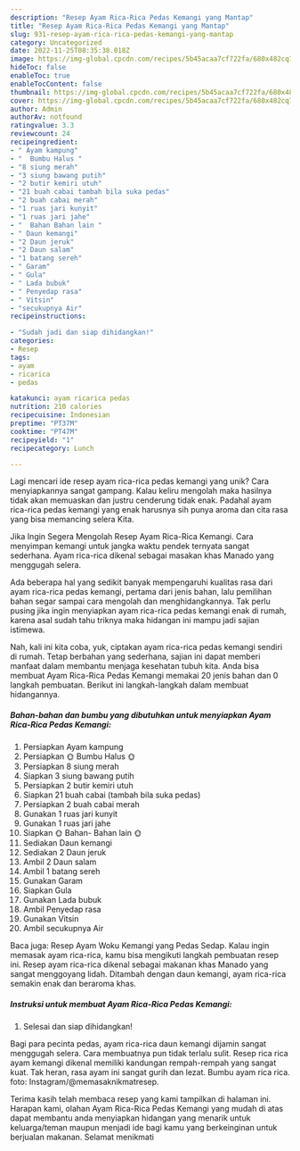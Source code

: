 ```yaml
---
description: "Resep Ayam Rica-Rica Pedas Kemangi yang Mantap"
title: "Resep Ayam Rica-Rica Pedas Kemangi yang Mantap"
slug: 931-resep-ayam-rica-rica-pedas-kemangi-yang-mantap
category: Uncategorized
date: 2022-11-25T08:35:38.018Z
image: https://img-global.cpcdn.com/recipes/5b45acaa7cf722fa/680x482cq70/ayam-rica-rica-pedas-kemangi-foto-resep-utama.jpg
hideToc: false
enableToc: true
enableTocContent: false
thumbnail: https://img-global.cpcdn.com/recipes/5b45acaa7cf722fa/680x482cq70/ayam-rica-rica-pedas-kemangi-foto-resep-utama.jpg
cover: https://img-global.cpcdn.com/recipes/5b45acaa7cf722fa/680x482cq70/ayam-rica-rica-pedas-kemangi-foto-resep-utama.jpg
author: Admin
authorAv: notfound
ratingvalue: 3.3
reviewcount: 24
recipeingredient:
- " Ayam kampung"
- "  Bumbu Halus "
- "8 siung merah"
- "3 siung bawang putih"
- "2 butir kemiri utuh"
- "21 buah cabai tambah bila suka pedas"
- "2 buah cabai merah"
- "1 ruas jari kunyit"
- "1 ruas jari jahe"
- "  Bahan Bahan lain "
- " Daun kemangi"
- "2 Daun jeruk"
- "2 Daun salam"
- "1 batang sereh"
- " Garam"
- " Gula"
- " Lada bubuk"
- " Penyedap rasa"
- " Vitsin"
- "secukupnya Air"
recipeinstructions:

- "Sudah jadi dan siap dihidangkan!"
categories:
- Resep
tags:
- ayam
- ricarica
- pedas

katakunci: ayam ricarica pedas 
nutrition: 210 calories
recipecuisine: Indonesian
preptime: "PT37M"
cooktime: "PT47M"
recipeyield: "1"
recipecategory: Lunch

---
```





Lagi mencari ide resep ayam rica-rica pedas kemangi yang unik? Cara menyiapkannya sangat gampang. Kalau keliru mengolah maka hasilnya tidak akan memuaskan dan justru cenderung tidak enak. Padahal ayam rica-rica pedas kemangi yang enak harusnya sih punya aroma dan cita rasa yang bisa memancing selera Kita.





Jika Ingin Segera Mengolah Resep Ayam Rica-Rica Kemangi. Cara menyimpan kemangi untuk jangka waktu pendek ternyata sangat sederhana. Ayam rica-rica dikenal sebagai masakan khas Manado yang menggugah selera.

Ada beberapa hal yang sedikit banyak mempengaruhi kualitas rasa dari ayam rica-rica pedas kemangi, pertama dari jenis bahan, lalu pemilihan bahan segar sampai cara mengolah dan menghidangkannya. Tak perlu pusing jika ingin menyiapkan ayam rica-rica pedas kemangi enak di rumah, karena asal sudah tahu triknya maka hidangan ini mampu jadi sajian istimewa.






Nah, kali ini kita coba, yuk, ciptakan ayam rica-rica pedas kemangi sendiri di rumah. Tetap berbahan yang sederhana, sajian ini dapat memberi manfaat dalam membantu menjaga kesehatan tubuh kita. Anda bisa membuat Ayam Rica-Rica Pedas Kemangi memakai 20 jenis bahan dan 0 langkah pembuatan. Berikut ini langkah-langkah dalam membuat hidangannya.

<!--inarticleads1-->

##### Bahan-bahan dan bumbu yang dibutuhkan untuk menyiapkan Ayam Rica-Rica Pedas Kemangi:

1. Persiapkan  Ayam kampung
1. Persiapkan  🌞 Bumbu Halus 🌞
1. Persiapkan 8 siung merah
1. Siapkan 3 siung bawang putih
1. Persiapkan 2 butir kemiri utuh
1. Siapkan 21 buah cabai (tambah bila suka pedas)
1. Persiapkan 2 buah cabai merah
1. Gunakan 1 ruas jari kunyit
1. Gunakan 1 ruas jari jahe
1. Siapkan  🌞 Bahan- Bahan lain 🌞
1. Sediakan  Daun kemangi
1. Sediakan 2 Daun jeruk
1. Ambil 2 Daun salam
1. Ambil 1 batang sereh
1. Gunakan  Garam
1. Siapkan  Gula
1. Gunakan  Lada bubuk
1. Ambil  Penyedap rasa
1. Gunakan  Vitsin
1. Ambil secukupnya Air


Baca juga: Resep Ayam Woku Kemangi yang Pedas Sedap. Kalau ingin memasak ayam rica-rica, kamu bisa mengikuti langkah pembuatan resep ini. Resep ayam rica-rica dikenal sebagai makanan khas Manado yang sangat menggoyang lidah. Ditambah dengan daun kemangi, ayam rica-rica semakin enak dan beraroma khas. 

<!--inarticleads2-->

##### Instruksi untuk membuat Ayam Rica-Rica Pedas Kemangi:


1. Selesai dan siap dihidangkan!

Bagi para pecinta pedas, ayam rica-rica daun kemangi dijamin sangat menggugah selera. Cara membuatnya pun tidak terlalu sulit. Resep rica rica ayam kemangi dikenal memiliki kandungan rempah-rempah yang sangat kuat. Tak heran, rasa ayam ini sangat gurih dan lezat. Bumbu ayam rica rica. foto: Instagram/@memasaknikmatresep. 

Terima kasih telah membaca resep yang kami tampilkan di halaman ini. Harapan kami, olahan Ayam Rica-Rica Pedas Kemangi yang mudah di atas dapat membantu anda menyiapkan hidangan yang menarik untuk keluarga/teman maupun menjadi ide bagi kamu yang berkeinginan untuk berjualan makanan. Selamat menikmati
